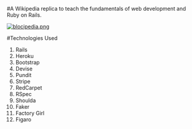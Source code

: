 #A Wikipedia replica to teach the fundamentals of web development and Ruby on Rails.

[![blocipedia.png](https://s20.postimg.cc/72qdb02bx/blocipedia.png)](https://postimg.cc/image/wlipo0lvt/)

#Technologies Used
1. Rails
2. Heroku
3. Bootstrap
4. Devise
5. Pundit
6. Stripe
7. RedCarpet
8. RSpec
9. Shoulda
10. Faker
11. Factory Girl
12. Figaro
